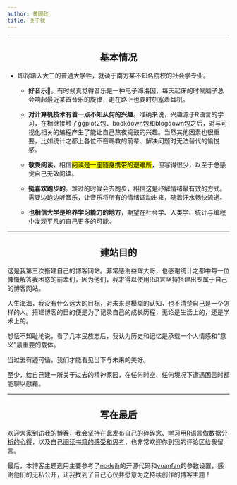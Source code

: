 ```yaml
---
author: 黄国政
title: 关于我
---
```

---
## <center>**基本情况**</center>

* 即将踏入大三的普通大学牲，就读于南方某不知名院校的社会学专业。  

  * **好音乐**🎵。有时候真觉得音乐是一种电子海洛因，每天起床的时候脑子总会响起最近某首音乐的旋律，走在路上也要时刻塞着耳机。
  
  * **对计算机技术有着一点不知从何的兴趣**。准确来说，兴趣源于R语言的学习，在相继接触了ggplot2包、bookdown包和blogdown包之后，对与可视化相关的编程产生了能让自己熬夜捣鼓的兴趣。当然其他因素也很重要，比如统计之都上各位不吝赐教的前辈、解决问题时无法替代的愉悦感。
  
  * **敬畏阅读**，相信<mark>阅读是一座随身携带的避难所</mark>，但写得很少，以至于总感觉自己无效阅读。  
  
  * **挺喜欢跑步的**。难过的时候会去跑步，相信这是纾解情绪最有效的方式。需要边跑边听音乐，让音乐将所有的情绪调动出来，随着汗水畅快流逝。  
  
  * **也相信大学是培养学习能力的地方**，期望在社会学、人类学、统计与编程中发现平凡的自己更多的可能。
---

## <center>**建站目的**</center>

这是我第三次搭建自己的博客网站。非常感谢益辉大哥，也感谢统计之都中每一位慷慨解答我困惑的前辈们，因为他们，我才得以使用R语言坚持搭建出专属于自己的博客网站。

人生海海，我没有什么远大的目标，对未来是模糊的认知，也不清楚自己是一个怎样的人。搭建博客的目的便是为了记录自己的成长历程，无论是生活上的，还是学术上的。

想恬不知耻地说，看了几本民族志后，我认为历史和记忆是承载一个人情感和“意义”最重要的载体。

当过去有迹可循，我们才能看见当下与未来的美好。

至少，给自己建一所关于过去的精神家园，在任何时空、任何境况下遭遇困苦时都能聊以慰藉。

---
## <center>**写在最后**</center>

欢迎大家到访我的博客，我会坚持在此发布自己的[碎碎念](https://guozheng.netlify.app/posts/)、[学习用R语言做数据分析的心得](https://guozheng.netlify.app/r_and_i/)，以及自己[阅读书籍的感受和思考](https://guozheng.netlify.app/sociology_anthropology/)，也非常欢迎你到我的评论区给我留言。

最后，本博客主题选用主要参考了[nodejh](https://github.com/nodejh/hugo-theme-mini)的开源代码和[yuanfan](https://github.com/earfanfan)的参数设置，感谢他们的无私公开，让我找到了自己心仪并愿意为之持续创作的博客主题！